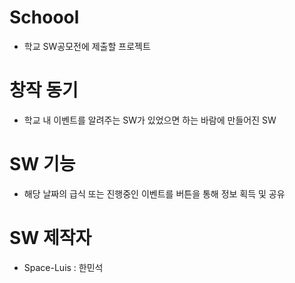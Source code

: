 # Schoool
 - 학교 SW공모전에 제출할 프로젝트
 
# 창작 동기
 - 학교 내 이벤트를 알려주는 SW가 있었으면 하는 바람에 만들어진 SW
 
# SW 기능
 - 해당 날짜의 급식 또는 진행중인 이벤트를 버튼을 통해 정보 획득 및 공유

# SW 제작자
 - Space-Luis : 한민석
 


